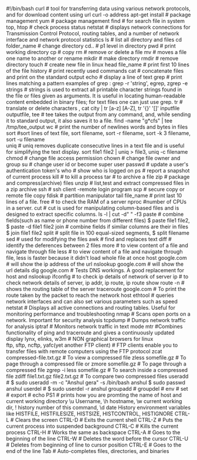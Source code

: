 #!/bin/bash
curl # tool for transferring data using various network protocols, and for download content using url curl -o address
apt-get install # package management
yum # package management
find # for search file in system
top, htop # check process status
netstat # displays network connections for Transmission Control Protocol, routing tables, and a number of network interface and network protocol statistics
ls   # list all directory and files
cd folder_name  # change directory
cd.. # p1 level in directory
pwd  # print working directory
cp   # copy
rm   # remove or delete a file
mv   # moves a file one name to another or rename
mkdir # make directory
rmdir # remove directory
touch # create new file in linux
head file_name # print first 10 lines of the file
history # print recently used commands
cat  # concatenate files and print on the standard output
echo # display a line of text
grep # print lines matching a pattern
examples of grep : grep -r 'string', egrep, zgrep -e
strings # strings is used to extract all printable character strings found in the file or files given as arguments. It is useful in locating human-readable content embedded in binary files; for text files one can just use grep.
tr # translate or delete characters , cat city | tr [a-z] [A-Z], tr '{}' '[]' inputfile outputfile, 
tee # tee takes the output from any command, and, while sending it to standard output, it also saves it to a file. find -name "g*cfs" | tee /tmp/tee_output
wc # print the number of newlines words and bytes in files
sort #sort lines of text file, sort filename, sort -r filename, sort -k 3 filename, sort -u filename  
uniq # uniq removes duplicate consecutive lines in a text file and is useful for simplifying the text display. sort file1 file2 | uniq > file3, uniq -c filename
chmod # change file access permission
chown # change file owner and group
su  # change user id or become super user
passwd # update a user's authentication token's
who # show who is logged on
ps  # report a snapshot of current process
kill # to kill a process
tar # to archive a file
zip # package and compress(archive) files
unzip  # list,test and extract compressed files in a zip archive
ssh # ssh client -remote login program
scp # secure copy or remote file copy
fdisk # partition manipulator
tail file_name # print last 10 lines of a file.
free # to check the RAM of a server
nproc #number of CPUs in a server.
cut # cut is used for manipulating column-based files and is designed to extract specific columns. ls -l | cut -d" " -f3
paste # combine fields(such as name or phone number from different files) $ paste file1 file2, $ paste -d file1 file2
join # combine fields if similar columns are their in files $ join file1 file2
split # split file in 100 equal-sized segments, $ split filename 
sed # used for modifying the files
awk # find and replaces text
diff # identify the deferences between 2 files
more # to view content of a file and navigate through file
less # to view content of a file and navigate through file, less is faster because it didn't load whole file at once
host google.com # will show the ip address of the url
nslookup google.com # will show the url details
dig google.com # Tests DNS workings. A good replacement for host and nslookup
ifconfig # to check ip details of network of server
ip # to check network details of server, ip addr, ip route, ip route show
route -n # shows the routing table of the server
traceroute google.com # To print the route taken by the packet to reach the network host
ethtool # queries network interfaces and can also set various parameters such as speed
netstat # Displays all active connections and routing tables. Useful for monitoring performance and troubleshooting
nmap # Scans open ports on a network. Important for security analysis
tcpdump # Dumps network traffic for analysis
iptraf # Monitors network traffic in text mode
mtr #Combines functionality of ping and traceroute and gives a continuously updated display
lynx, elinks, w3m # NON graphical browsers for linux  
ftp, sftp, ncftp, yafc(yet another FTP client) # FTP clients enable you to transfer files with remote computers using the FTP protocol
zcat compressed-file.txt.gz	# To view a compressed file
zless somefile.gz #	To page through a compressed file
or
zmore somefile.gz #	To page through a compressed file
zgrep -i less somefile.gz # To search inside a compressed file
zdiff file1.txt.gz file2.txt.gz #	To compare two compressed files
useradd # $ sudo useradd -m -c "Anshul gera" -s /bin/bash anshul
$ sudo passwd anshul
userdel # $ sudo userdel -r anshul
groupadd #
groupdel #
env #
set #
export #
echo PS1 # prints how you are promting the name of host and current working directory \u Username, \h hostname, \w current working dir, \! history number of this command, \d date
History environment variables like HISTFILE, HISTFILESIZE, HISTSIZE, HISTCONTROL, HISTIGNORE
CTRL-L	# Clears the screen
CTRL-D	# Exits the current shell
CTRL-Z	# Puts the current process into suspended background
CTRL-C	# Kills the current process
CTRL-H	# Works the same as backspace
CTRL-A	# Goes to the beginning of the line
CTRL-W	# Deletes the word before the cursor
CTRL-U	# Deletes from beginning of line to cursor position
CTRL-E	# Goes to the end of the line
Tab	# Auto-completes files, directories, and binaries